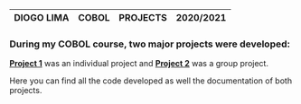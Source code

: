 | DIOGO LIMA | COBOL | PROJECTS | 2020/2021 |
| ------ | ------ | ------ | ------ |

### During my COBOL course, two major projects were developed:

[**Project 1**](https://github.com/lsodiogo/COBOL.COURSE-2020.2021/tree/main/PROJECT1) was an individual project and [**Project 2**](https://www.google.com/) was a group project.

Here you can find all the code developed as well the documentation of both projects.
